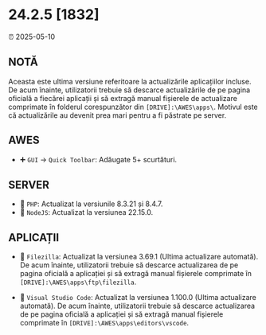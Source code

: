 # 24.2.5 [1832]

⏰ 2025-05-10  

## NOTĂ  
Aceasta este ultima versiune referitoare la actualizările aplicațiilor incluse. De acum înainte, utilizatorii trebuie să descarce actualizările de pe pagina oficială a fiecărei aplicații și să extragă manual fișierele de actualizare comprimate în folderul corespunzător din `[DRIVE]:\AWES\apps\`. Motivul este că actualizările au devenit prea mari pentru a fi păstrate pe server.  

## AWES  
- ➕ `GUI` -> `Quick Toolbar`: Adăugate 5+ scurtături.  

## SERVER  
- 🔄 `PHP`: Actualizat la versiunile 8.3.21 și 8.4.7.  
- 🔄 `NodeJS`: Actualizat la versiunea 22.15.0.  

## APLICAȚII  
- 🔄 `Filezilla`: Actualizat la versiunea 3.69.1 (Ultima actualizare automată). De acum înainte, utilizatorii trebuie să descarce actualizarea de pe pagina oficială a aplicației și să extragă manual fișierele comprimate în `[DRIVE]:\AWES\apps\ftp\filezilla`.  

- 🔄 `Visual Studio Code`: Actualizat la versiunea 1.100.0 (Ultima actualizare automată). De acum înainte, utilizatorii trebuie să descarce actualizarea de pe pagina oficială a aplicației și să extragă manual fișierele comprimate în `[DRIVE]:\AWES\apps\editors\vscode`.  
